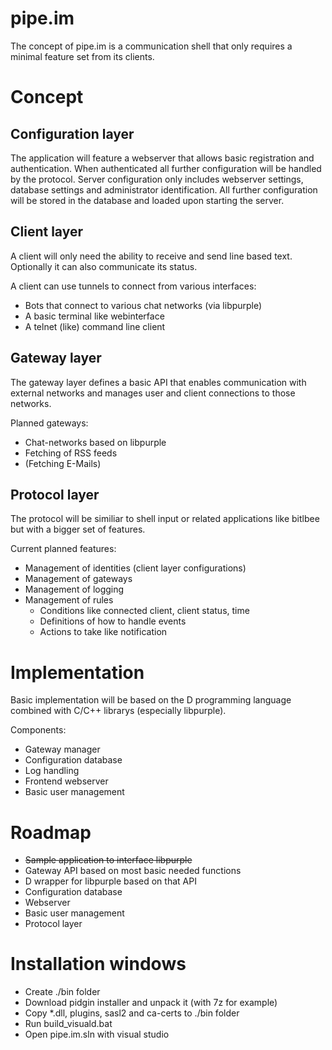 pipe.im
========

The concept of pipe.im is a communication shell that only requires a minimal feature set from its clients.

# Concept

## Configuration layer

The application will feature a webserver that allows basic registration and authentication. When authenticated all further configuration will be handled by the protocol. Server configuration only includes webserver settings, database settings and administrator identification. All further configuration will be stored in the database and loaded upon starting the server. 

## Client layer

A client will only need the ability to receive and send line based text. Optionally it can also communicate its status.

A client can use tunnels to connect from various interfaces:
* Bots that connect to various chat networks (via libpurple)
* A basic terminal like webinterface 
* A telnet (like) command line client

## Gateway layer

The gateway layer defines a basic API that enables communication with external networks and manages user and client connections to those networks.

Planned gateways:
* Chat-networks based on libpurple
* Fetching of RSS feeds
* (Fetching E-Mails)

## Protocol layer

The protocol will be similiar to shell input or related applications like bitlbee but with a bigger set of features.

Current planned features:
* Management of identities (client layer configurations)
* Management of gateways 
* Management of logging
* Management of rules 
  * Conditions like connected client, client status, time
  * Definitions of how to handle events
  * Actions to take like notification

# Implementation

Basic implementation will be based on the D programming language combined with C/C++ librarys (especially libpurple).

Components:
* Gateway manager
* Configuration database
* Log handling
* Frontend webserver
* Basic user management

# Roadmap

* ~~Sample application to interface libpurple~~
* Gateway API based on most basic needed functions
* D wrapper for libpurple based on that API
* Configuration database
* Webserver 
* Basic user management
* Protocol layer

# Installation windows

* Create ./bin folder
* Download pidgin installer and unpack it (with 7z for example)
* Copy *.dll, plugins, sasl2 and ca-certs to ./bin folder
* Run build_visuald.bat
* Open pipe.im.sln with visual studio
